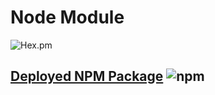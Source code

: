 # Node Module

<img alt="Hex.pm" src="https://img.shields.io/hexpm/dd/tifak-num-pack">

## [Deployed NPM Package](https://www.npmjs.com/package/tifak-num-pack) <img alt="npm" src="https://img.shields.io/npm/v/tifak-num-pack">
